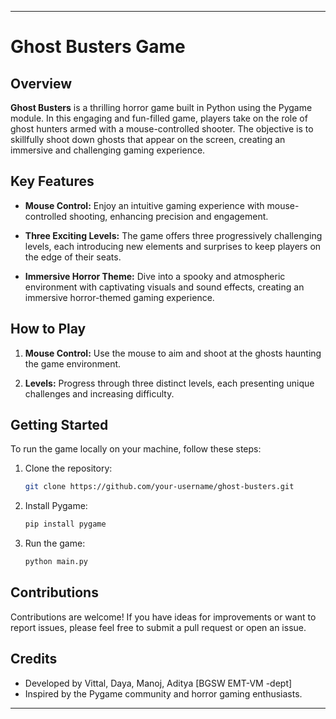 
---

# Ghost Busters Game

## Overview

**Ghost Busters** is a thrilling horror game built in Python using the Pygame module. In this engaging and fun-filled game, players take on the role of ghost hunters armed with a mouse-controlled shooter. The objective is to skillfully shoot down ghosts that appear on the screen, creating an immersive and challenging gaming experience.

## Key Features

- **Mouse Control:** Enjoy an intuitive gaming experience with mouse-controlled shooting, enhancing precision and engagement.

- **Three Exciting Levels:** The game offers three progressively challenging levels, each introducing new elements and surprises to keep players on the edge of their seats.

- **Immersive Horror Theme:** Dive into a spooky and atmospheric environment with captivating visuals and sound effects, creating an immersive horror-themed gaming experience.

## How to Play

1. **Mouse Control:** Use the mouse to aim and shoot at the ghosts haunting the game environment.

2. **Levels:** Progress through three distinct levels, each presenting unique challenges and increasing difficulty.

## Getting Started

To run the game locally on your machine, follow these steps:

1. Clone the repository:

   ```bash
   git clone https://github.com/your-username/ghost-busters.git
   ```

2. Install Pygame:

   ```bash
   pip install pygame
   ```

3. Run the game:

   ```bash
   python main.py
   ```

## Contributions

Contributions are welcome! If you have ideas for improvements or want to report issues, please feel free to submit a pull request or open an issue.

## Credits

- Developed by Vittal, Daya, Manoj, Aditya [BGSW EMT-VM -dept]
- Inspired by the Pygame community and horror gaming enthusiasts.

---


